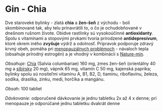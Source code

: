 Gin - Chia
==========

Dve staroveké bylinky - zlatá **chia** a **žen-šeň** z východu - boli
skombinované tak, aby telu prinavrátili to, o čo je ochudobňované v dnešnom
rušnom živote. Obidve rastlinky sú vysokoúčinné **antioxidanty**. Spolu s
vitamínami a stopovými prvkami tvoria prirodzené **antidepresívum**, ktoré okrem
iného **zvyšuje** výdrž a odolnosť. Prípravok podporuje zdravý krvný obeh,
pomáha pri [menopauzálnych problémoch](../diagnozy/menopauza) - návaloch tepla
(obsahuje prírodný estrogén) a je vhodný v kombinácii s
[Nature-min](nature-min).

*Obsahuje*: [Chia](../bylinky/chia-zlata) (Salvia columbariae) 160
mg, zmes žen-šeň (orientálny 40 mg a [sibírsky](../bylinky/vsehojovec-stetinaty)
20 mg), vápnik 65 mg, vitamín C 50 mg, kajenská paprika; bylinky spolu sú
nositeľmi vitamínu A, B1, B2, D, tiaminu, riboflavínu, železa, sodíka, draslíka,
zinku, medi, horčíka a mangánu.

*Obsah*: 100 tabliet

*Dávkovanie*: odporučené dávkovanie je jednu tabletku 2x až 4 x denne; pri
menopauze je odporúčané jednu tabletku dvakrát denne

